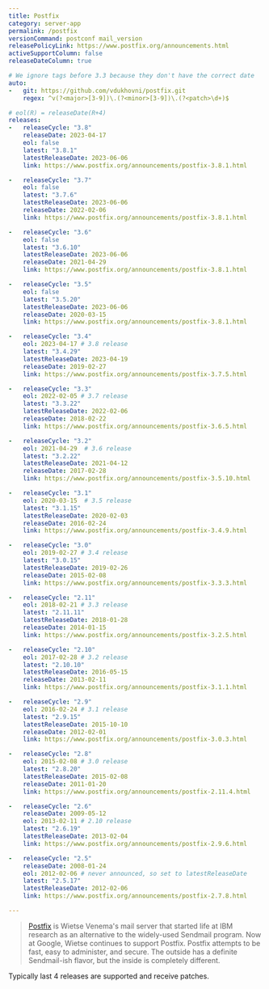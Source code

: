 ```yaml
---
title: Postfix
category: server-app
permalink: /postfix
versionCommand: postconf mail_version
releasePolicyLink: https://www.postfix.org/announcements.html
activeSupportColumn: false
releaseDateColumn: true

# We ignore tags before 3.3 because they don't have the correct date
auto:
-   git: https://github.com/vdukhovni/postfix.git
    regex: ^v(?<major>[3-9])\.(?<minor>[3-9])\.(?<patch>\d+)$

# eol(R) = releaseDate(R+4)
releases:
-   releaseCycle: "3.8"
    releaseDate: 2023-04-17
    eol: false
    latest: "3.8.1"
    latestReleaseDate: 2023-06-06
    link: https://www.postfix.org/announcements/postfix-3.8.1.html

-   releaseCycle: "3.7"
    eol: false
    latest: "3.7.6"
    latestReleaseDate: 2023-06-06
    releaseDate: 2022-02-06
    link: https://www.postfix.org/announcements/postfix-3.8.1.html

-   releaseCycle: "3.6"
    eol: false
    latest: "3.6.10"
    latestReleaseDate: 2023-06-06
    releaseDate: 2021-04-29
    link: https://www.postfix.org/announcements/postfix-3.8.1.html

-   releaseCycle: "3.5"
    eol: false
    latest: "3.5.20"
    latestReleaseDate: 2023-06-06
    releaseDate: 2020-03-15
    link: https://www.postfix.org/announcements/postfix-3.8.1.html

-   releaseCycle: "3.4"
    eol: 2023-04-17 # 3.8 release
    latest: "3.4.29"
    latestReleaseDate: 2023-04-19
    releaseDate: 2019-02-27
    link: https://www.postfix.org/announcements/postfix-3.7.5.html

-   releaseCycle: "3.3"
    eol: 2022-02-05 # 3.7 release
    latest: "3.3.22"
    latestReleaseDate: 2022-02-06
    releaseDate: 2018-02-22
    link: https://www.postfix.org/announcements/postfix-3.6.5.html

-   releaseCycle: "3.2"
    eol: 2021-04-29  # 3.6 release
    latest: "3.2.22"
    latestReleaseDate: 2021-04-12
    releaseDate: 2017-02-28
    link: https://www.postfix.org/announcements/postfix-3.5.10.html

-   releaseCycle: "3.1"
    eol: 2020-03-15  # 3.5 release
    latest: "3.1.15"
    latestReleaseDate: 2020-02-03
    releaseDate: 2016-02-24
    link: https://www.postfix.org/announcements/postfix-3.4.9.html

-   releaseCycle: "3.0"
    eol: 2019-02-27 # 3.4 release
    latest: "3.0.15"
    latestReleaseDate: 2019-02-26
    releaseDate: 2015-02-08
    link: https://www.postfix.org/announcements/postfix-3.3.3.html

-   releaseCycle: "2.11"
    eol: 2018-02-21 # 3.3 release
    latest: "2.11.11"
    latestReleaseDate: 2018-01-28
    releaseDate: 2014-01-15
    link: https://www.postfix.org/announcements/postfix-3.2.5.html

-   releaseCycle: "2.10"
    eol: 2017-02-28 # 3.2 release
    latest: "2.10.10"
    latestReleaseDate: 2016-05-15
    releaseDate: 2013-02-11
    link: https://www.postfix.org/announcements/postfix-3.1.1.html

-   releaseCycle: "2.9"
    eol: 2016-02-24 # 3.1 release
    latest: "2.9.15"
    latestReleaseDate: 2015-10-10
    releaseDate: 2012-02-01
    link: https://www.postfix.org/announcements/postfix-3.0.3.html

-   releaseCycle: "2.8"
    eol: 2015-02-08 # 3.0 release
    latest: "2.8.20"
    latestReleaseDate: 2015-02-08
    releaseDate: 2011-01-20
    link: https://www.postfix.org/announcements/postfix-2.11.4.html

-   releaseCycle: "2.6"
    releaseDate: 2009-05-12
    eol: 2013-02-11 # 2.10 release
    latest: "2.6.19"
    latestReleaseDate: 2013-02-04
    link: https://www.postfix.org/announcements/postfix-2.9.6.html

-   releaseCycle: "2.5"
    releaseDate: 2008-01-24
    eol: 2012-02-06 # never announced, so set to latestReleaseDate
    latest: "2.5.17"
    latestReleaseDate: 2012-02-06
    link: https://www.postfix.org/announcements/postfix-2.7.8.html

---
```


>[Postfix](https://www.postfix.org/) is Wietse Venema's mail server that started life at IBM
> research as an alternative to the widely-used Sendmail program. Now at Google, Wietse continues to
> support Postfix. Postfix attempts to be fast, easy to administer, and secure. The outside has a
> definite Sendmail-ish flavor, but the inside is completely different.

Typically last 4 releases are supported and receive patches.
